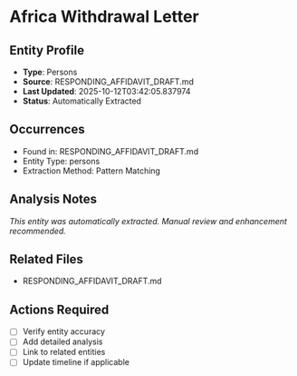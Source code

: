 # Africa Withdrawal Letter

## Entity Profile
- **Type**: Persons
- **Source**: RESPONDING_AFFIDAVIT_DRAFT.md
- **Last Updated**: 2025-10-12T03:42:05.837974
- **Status**: Automatically Extracted

## Occurrences
- Found in: RESPONDING_AFFIDAVIT_DRAFT.md
- Entity Type: persons
- Extraction Method: Pattern Matching

## Analysis Notes
*This entity was automatically extracted. Manual review and enhancement recommended.*

## Related Files
- RESPONDING_AFFIDAVIT_DRAFT.md

## Actions Required
- [ ] Verify entity accuracy
- [ ] Add detailed analysis
- [ ] Link to related entities
- [ ] Update timeline if applicable
